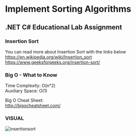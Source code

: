 # Implement Sorting Algorithms
## .NET C# Educational Lab Assignment

### Insertion Sort 
You can read more about Insertion Sort with the links below </br>
https://en.wikipedia.org/wiki/Insertion_sort</br>
https://www.geeksforgeeks.org/insertion-sort/</br>

### Big O - What to Know</br>
Time Complexity: O(n*2) </br>
Auxiliary Space: O(1) </br>

Big O Cheat Sheet:</br>
http://bigocheatsheet.com/</br>

### VISUAL
![insertionsort](https://user-images.githubusercontent.com/39015829/48819573-78aca580-ed05-11e8-9b3f-1f306b1ebec8.jpg)

